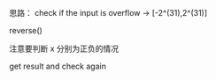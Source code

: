 思路：
check if the input is overflow → [-2^(31),2^(31)]

reverse()

注意要判断 x 分别为正负的情况

get result and check again
